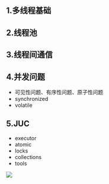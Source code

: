 ## 1.多线程基础

## 2.线程池

## 3.线程间通信

## 4.并发问题

-   可见性问题、有序性问题、原子性问题
-   synchronized
-   volatile

## 5.JUC

-   executor
-   atomic
-   locks
-   collections
-   tools

![](https://img-blog.csdn.net/20180429141212382?watermark/2/text/aHR0cHM6Ly9ibG9nLmNzZG4ubmV0L3UwMTEzMDU2ODA=/font/5a6L5L2T/fontsize/400/fill/I0JBQkFCMA==/dissolve/70)

